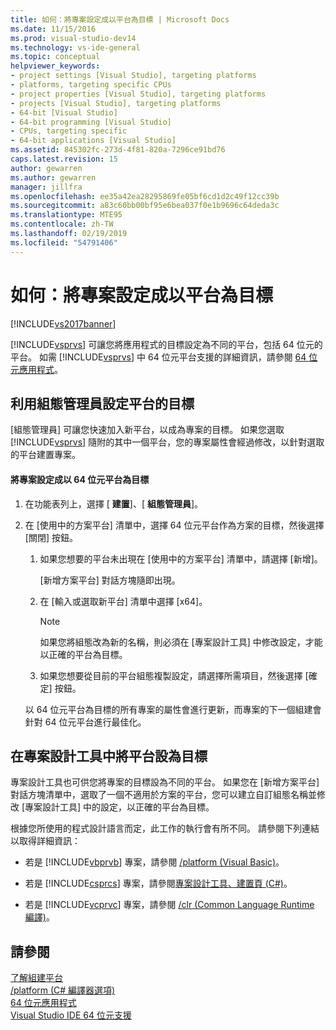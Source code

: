 ```yaml
---
title: 如何：將專案設定成以平台為目標 | Microsoft Docs
ms.date: 11/15/2016
ms.prod: visual-studio-dev14
ms.technology: vs-ide-general
ms.topic: conceptual
helpviewer_keywords:
- project settings [Visual Studio], targeting platforms
- platforms, targeting specific CPUs
- project properties [Visual Studio], targeting platforms
- projects [Visual Studio], targeting platforms
- 64-bit [Visual Studio]
- 64-bit programming [Visual Studio]
- CPUs, targeting specific
- 64-bit applications [Visual Studio]
ms.assetid: 845302fc-273d-4f81-820a-7296ce91bd76
caps.latest.revision: 15
author: gewarren
ms.author: gewarren
manager: jillfra
ms.openlocfilehash: ee35a42ea28295869fe05bf6cd1d2c49f12cc39b
ms.sourcegitcommit: a83c60bb00bf95e6bea037f0e1b9696c64deda3c
ms.translationtype: MTE95
ms.contentlocale: zh-TW
ms.lasthandoff: 02/19/2019
ms.locfileid: "54791406"
---
```

# <a name="how-to-configure-projects-to-target-platforms"></a>如何：將專案設定成以平台為目標
[!INCLUDE[vs2017banner](../includes/vs2017banner.md)]

[!INCLUDE[vsprvs](../includes/vsprvs-md.md)] 可讓您將應用程式的目標設定為不同的平台，包括 64 位元的平台。 如需 [!INCLUDE[vsprvs](../includes/vsprvs-md.md)] 中 64 位元平台支援的詳細資訊，請參閱 [64 位元應用程式](http://msdn.microsoft.com/library/fd4026bc-2c3d-4b27-86dc-ec5e96018181)。  
  
## <a name="targeting-platforms-with-the-configuration-manager"></a>利用組態管理員設定平台的目標  
 [組態管理員] 可讓您快速加入新平台，以成為專案的目標。 如果您選取 [!INCLUDE[vsprvs](../includes/vsprvs-md.md)] 隨附的其中一個平台，您的專案屬性會經過修改，以針對選取的平台建置專案。  
  
#### <a name="to-configure-a-project-to-target-a-64-bit-platform"></a>將專案設定成以 64 位元平台為目標  
  
1. 在功能表列上，選擇 [ **建置**]、[ **組態管理員**]。  
  
2. 在 [使用中的方案平台] 清單中，選擇 64 位元平台作為方案的目標，然後選擇 [關閉] 按鈕。  
  
   1.  如果您想要的平台未出現在 [使用中的方案平台] 清單中，請選擇 [新增]。  
  
        [新增方案平台] 對話方塊隨即出現。  
  
   2.  在 [輸入或選取新平台] 清單中選擇 [x64]。  
  
       > [!NOTE]
       >  如果您將組態改為新的名稱，則必須在 [專案設計工具] 中修改設定，才能以正確的平台為目標。  
  
   3.  如果您想要從目前的平台組態複製設定，請選擇所需項目，然後選擇 [確定] 按鈕。  
  
   以 64 位元平台為目標的所有專案的屬性會進行更新，而專案的下一個組建會針對 64 位元平台進行最佳化。  
  
## <a name="targeting-platforms-in-the-project-designer"></a>在專案設計工具中將平台設為目標  
 專案設計工具也可供您將專案的目標設為不同的平台。 如果您在 [新增方案平台] 對話方塊清單中，選取了一個不適用於方案的平台，您可以建立自訂組態名稱並修改 [專案設計工具] 中的設定，以正確的平台為目標。  
  
 根據您所使用的程式設計語言而定，此工作的執行會有所不同。 請參閱下列連結以取得詳細資訊：  
  
-   若是 [!INCLUDE[vbprvb](../includes/vbprvb-md.md)] 專案，請參閱 [/platform (Visual Basic)](http://msdn.microsoft.com/library/f9bc61e6-e854-4ae1-87b9-d6244de23fd1)。  
  
-   若是 [!INCLUDE[csprcs](../includes/csprcs-md.md)] 專案，請參閱[專案設計工具、建置頁 (C#)](../ide/reference/build-page-project-designer-csharp.md)。  
  
-   若是 [!INCLUDE[vcprvc](../includes/vcprvc-md.md)] 專案，請參閱 [/clr (Common Language Runtime 編譯)](http://msdn.microsoft.com/library/fec5a8c0-40ec-484c-a213-8dec918c1d6c)。  
  
## <a name="see-also"></a>請參閱  
 [了解組建平台](../ide/understanding-build-platforms.md)   
 [/platform (C# 編譯器選項)](http://msdn.microsoft.com/library/c290ff5e-47f4-4a85-9bb3-9c2525b0be04)   
 [64 位元應用程式](http://msdn.microsoft.com/library/fd4026bc-2c3d-4b27-86dc-ec5e96018181)   
 [Visual Studio IDE 64 位元支援](../ide/visual-studio-ide-64-bit-support.md)

